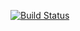 [![Build Status](https://travis-ci.org/jimbojsb/cacheback.svg?branch=master)](https://travis-ci.org/jimbojsb/cacheback)
